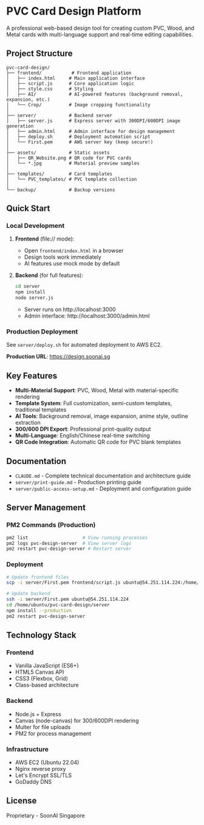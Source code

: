 # PVC Card Design Platform

A professional web-based design tool for creating custom PVC, Wood, and Metal cards with multi-language support and real-time editing capabilities.

## Project Structure

```
pvc-card-design/
├── frontend/           # Frontend application
│   ├── index.html     # Main application interface
│   ├── script.js      # Core application logic
│   ├── style.css      # Styling
│   ├── AI/            # AI-powered features (background removal, expansion, etc.)
│   └── Crop/          # Image cropping functionality
│
├── server/            # Backend server
│   ├── server.js      # Express server with 300DPI/600DPI image generation
│   ├── admin.html     # Admin interface for design management
│   ├── deploy.sh      # Deployment automation script
│   └── First.pem      # AWS server key (keep secure!)
│
├── assets/            # Static assets
│   ├── QR_Website.png # QR code for PVC cards
│   └── *.jpg          # Material preview samples
│
├── templates/         # Card templates
│   └── PVC_templates/ # PVC template collection
│
└── backup/            # Backup versions

```

## Quick Start

### Local Development

1. **Frontend** (file:// mode):
   - Open `frontend/index.html` in a browser
   - Design tools work immediately
   - AI features use mock mode by default

2. **Backend** (for full features):
   ```bash
   cd server
   npm install
   node server.js
   ```
   - Server runs on http://localhost:3000
   - Admin interface: http://localhost:3000/admin.html

### Production Deployment

See `server/deploy.sh` for automated deployment to AWS EC2.

**Production URL**: https://design.soonai.sg

## Key Features

- **Multi-Material Support**: PVC, Wood, Metal with material-specific rendering
- **Template System**: Full customization, semi-custom templates, traditional templates
- **AI Tools**: Background removal, image expansion, anime style, outline extraction
- **300/600 DPI Export**: Professional print-quality output
- **Multi-Language**: English/Chinese real-time switching
- **QR Code Integration**: Automatic QR code for PVC blank templates

## Documentation

- `CLAUDE.md` - Complete technical documentation and architecture guide
- `server/print-guide.md` - Production printing guide
- `server/public-access-setup.md` - Deployment and configuration guide

## Server Management

### PM2 Commands (Production)
```bash
pm2 list                    # View running processes
pm2 logs pvc-design-server  # View server logs
pm2 restart pvc-design-server # Restart server
```

### Deployment
```bash
# Update frontend files
scp -i server/First.pem frontend/script.js ubuntu@54.251.114.224:/home/ubuntu/pvc-card-design/frontend/

# Update backend
ssh -i server/First.pem ubuntu@54.251.114.224
cd /home/ubuntu/pvc-card-design/server
npm install --production
pm2 restart pvc-design-server
```

## Technology Stack

### Frontend
- Vanilla JavaScript (ES6+)
- HTML5 Canvas API
- CSS3 (Flexbox, Grid)
- Class-based architecture

### Backend
- Node.js + Express
- Canvas (node-canvas) for 300/600DPI rendering
- Multer for file uploads
- PM2 for process management

### Infrastructure
- AWS EC2 (Ubuntu 22.04)
- Nginx reverse proxy
- Let's Encrypt SSL/TLS
- GoDaddy DNS

## License

Proprietary - SoonAI Singapore
